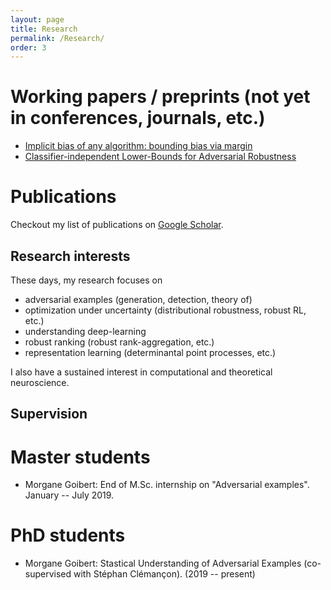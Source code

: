 ```yaml
---
layout: page
title: Research
permalink: /Research/
order: 3
---
```


Working papers / preprints (not yet in conferences, journals, etc.)
==============
- <a href="/assets/preprints/2020-11-11-implicit-bias.pdf">Implicit bias of any algorithm: bounding bias via margin</a>
- <a href="https://arxiv.org/abs/2006.09989">Classifier-independent Lower-Bounds for Adversarial Robustness</a>


Publications
===============
Checkout my list of publications on <a href="https://scholar.google.fr/citations?user=FDWgJY8AAAAJ&hl=fr">Google Scholar</a>.
<!-- Here is a list of some of my publications: -->
<!-- {% raw %} -->
<!-- <iframe src="https://haltools.archives-ouvertes.fr/Public/afficheRequetePubli.php?auteur_exp=Elvis%2C+Dohmatob&CB_auteur=oui&CB_titre=oui&CB_article=oui&langue=Anglais&tri_exp=date_publi&ordre_aff=TA&Fen=Aff&css=../css/VisuCondenseSsCadre.css" -->
<!--  style="width: 100%; border:none" height="1800pt" scrolling="yes"> -->
<!--  &nbsp; -->
<!--  </iframe> -->
<!-- {% endraw %} -->

Research interests
----
These days, my research focuses on

- adversarial examples (generation, detection, theory of)
- optimization under uncertainty (distributional robustness, robust RL, etc.)
- understanding deep-learning
- robust ranking (robust rank-aggregation, etc.)
- representation learning (determinantal point processes, etc.)


I also have a sustained interest in computational and theoretical neuroscience.


Supervision
-----

Master students
===
- Morgane Goibert: End of M.Sc. internship on "Adversarial examples". January -- July 2019.


PhD students
===
-  Morgane Goibert: Stastical Understanding of Adversarial Examples (co-supervised with Stéphan Clémançon). (2019 -- present) 

